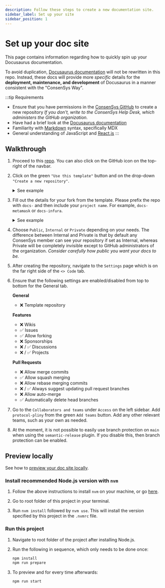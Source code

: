 ```yaml
---
description: Follow these steps to create a new documentation site.
sidebar_label: Set up your site
sidebar_position: 1
---
```


# Set up your doc site

This page contains information regarding how to quickly spin up your Docusaurus documentation.

To avoid duplication, [Docusaurus documentation](https://docusaurus.io/docs) will not be rewritten
in this repo.
Instead, these docs will provide more _specific_ details for the **deployment, maintenance, and
development** of Docusaurus in a manner consistent with the "ConsenSys Way".

:::tip Requirements
- Ensure that you have permissions in the [ConsenSys GitHub](https://github.com/ConsenSys) to create
  a new repository _If you don't, write to the ConsenSys Help Desk, which administers the GitHub organization._
- Have had a brief look at the [Docusaurus documentation](https://docusaurus.io/docs)
- Familiarity with [Markdown](https://mdxjs.com/) syntax, specifically MDX
- General understanding of JavaScript and [React.js](https://reactjs.org/)
:::

## Walkthrough

1. Proceed to this [repo](https://github.com/ConsenSys/docs-template).
   You can also click on the GitHub icon on the top-right of the navbar.

2. Click on the green `"Use this template"` button and on the drop-down `"Create a new repository"`.

   <details>
     <summary>See example</summary>
     <div>
       <img
         src={require("./img/useThisTemplate.png").default}
         alt="useThisTemplate"
       />
     </div>
   </details>

3. Fill out the details for your fork from the template.
   Please prefix the repo with `docs-` and then include your `project name`.
   For example, `docs-metamask` or `docs-infura`.

   <details>
     <summary>See example</summary>
     <div>
       <img
         src={require("./img/createNewRepository.png").default}
         alt="createNewRepository"
       />
     </div>
   </details>

4. Choose `Public`, `Internal` or `Private` depending on your needs.
   The difference between Internal and Private is that by default any ConsenSys member can see your
   repository if set as Internal, whereas Private will be completely invisible except to GitHub
   administrators of the organization. _Consider carefully how public you want your docs to be._

5. After creating the repository, navigate to the `Settings` page which is on the far right side of
   the `<> Code` tab.

6. Ensure that the following settings are enabled/disabled from top to bottom for the General tab.

   **General**

   - ❌ Template repository

   **Features**

   - ❌ Wikis
   - ✅ Issues
   - ✅ Allow forking
   - ❌ Sponsorships
   - ❌ / ✅ Discussions
   - ❌ / ✅ Projects

   **Pull Requests**

   - ❌ Allow merge commits
   - ✅ Allow squash merging
   - ❌ Allow rebase merging commits
   - ❌ / ✅ Always suggest updating pull request branches
   - ❌ Allow auto-merge
   - ✅ Automatically delete head branches

7. Go to the `Collaborators and teams` under `Access` on the left sidebar.
   Add `protocol-pliny` from the green `Add teams` button.
   Add any other relevant teams, such as your own as needed.

8. At the moment, it is not possible to easily use branch protection on `main` when using the
   `semantic-release` plugin.
   If you disable this, then branch protection can be enabled.

## Preview locally

See how to [preview your doc site locally](../contribute/preview.md).

### Install recommended Node.js version with `nvm`

1. Follow the above instructions to install `nvm` on your machine, or go
   [here](https://github.com/nvm-sh/nvm#installing-and-updating).

2. Go to root folder of this project in your terminal.

3. Run `nvm install` followed by `nvm use`.
   This will install the version specified by this project in the `.nvmrc` file.

### Run this project

1. Navigate to root folder of the project after installing Node.js.

2. Run the following in sequence, which only needs to be done once:

   ```bash
   npm install
   npm run prepare
   ```

3. To preview and for every time afterwards:
   ```bash
   npm run start
   ```
